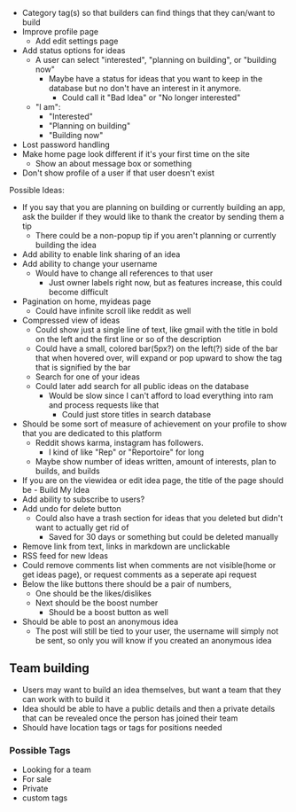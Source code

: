 * Category tag(s) so that builders can find things that they can/want to build
* Improve profile page
  * Add edit settings page
* Add status options for ideas
  * A user can select "interested", "planning on building", or "building now"
    * Maybe have a status for ideas that you want to keep in the database but no don't have an interest in it anymore.
      * Could call it "Bad Idea" or "No longer interested"
  * "I am":
    * "Interested"
    * "Planning on building"
    * "Building now"
* Lost password handling
* Make home page look different if it's your first time on the site
  * Show an about message box or something
* Don't show profile of a user if that user doesn't exist

Possible Ideas:
* If you say that you are planning on building or currently building an app, ask the builder if they would like to thank the creator by sending them a tip
  * There could be a non-popup tip if you aren't planning or currently building the idea
* Add ability to enable link sharing of an idea
* Add ability to change your username
  * Would have to change all references to that user
    * Just owner labels right now, but as features increase, this could become difficult
* Pagination on home, myideas page
  * Could have infinite scroll like reddit as well
* Compressed view of ideas
  * Could show just a single line of text, like gmail with the title in bold on the left and the first line or so of the description
  * Could have a small, colored bar(5px?) on the left(?) side of the bar that when hovered over, will expand or pop upward to show the tag that is signified by the bar
  * Search for one of your ideas
  * Could later add search for all public ideas on the database
    * Would be slow since I can't afford to load everything into ram and process requests like that
      * Could just store titles in search database
* Should be some sort of measure of achievement on your profile to show that you are dedicated to this platform
  * Reddit shows karma, instagram has followers.
    * I kind of like "Rep" or "Reportoire" for long
  * Maybe show number of ideas written, amount of interests, plan to builds, and builds
* If you are on the viewidea or edit idea page, the title of the page should be <the title of the idea> - Build My Idea
* Add ability to subscribe to users?
* Add undo for delete button
  * Could also have a trash section for ideas that you deleted but didn't want to actually get rid of
    * Saved for 30 days or something but could be deleted manually
* Remove link from text, links in markdown are unclickable
* RSS feed for new Ideas
* Could remove comments list when comments are not visible(home or get ideas page), or request comments as a seperate api request
* Below the like buttons there should be a pair of numbers,
  * One should be the likes/dislikes
  * Next should be the boost number
    * Should be a boost button as well
* Should be able to post an anonymous idea
  * The post will still be tied to your user, the username will simply not be sent, so only you will know if you created an anonymous idea

## Team building
* Users may want to build an idea themselves, but want a team that they can work with to build it
* Idea should be able to have a public details and then a private details that can be revealed once the person has joined their team
* Should have location tags or tags for positions needed

### Possible Tags
* Looking for a team
* For sale
* Private
* custom tags
